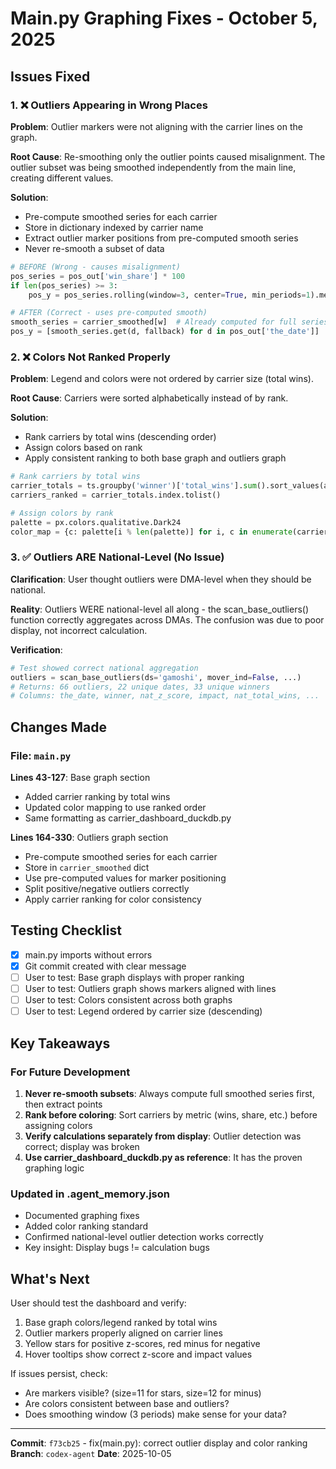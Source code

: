 # Main.py Graphing Fixes - October 5, 2025

## Issues Fixed

### 1. ❌ Outliers Appearing in Wrong Places
**Problem**: Outlier markers were not aligning with the carrier lines on the graph.

**Root Cause**: Re-smoothing only the outlier points caused misalignment. The outlier subset was being smoothed independently from the main line, creating different values.

**Solution**: 
- Pre-compute smoothed series for each carrier
- Store in dictionary indexed by carrier name
- Extract outlier marker positions from pre-computed smooth series
- Never re-smooth a subset of data

```python
# BEFORE (Wrong - causes misalignment)
pos_series = pos_out['win_share'] * 100
if len(pos_series) >= 3:
    pos_y = pos_series.rolling(window=3, center=True, min_periods=1).mean()

# AFTER (Correct - uses pre-computed smooth)
smooth_series = carrier_smoothed[w]  # Already computed for full series
pos_y = [smooth_series.get(d, fallback) for d in pos_out['the_date']]
```

### 2. ❌ Colors Not Ranked Properly
**Problem**: Legend and colors were not ordered by carrier size (total wins).

**Root Cause**: Carriers were sorted alphabetically instead of by rank.

**Solution**:
- Rank carriers by total wins (descending order)
- Assign colors based on rank
- Apply consistent ranking to both base graph and outliers graph

```python
# Rank carriers by total wins
carrier_totals = ts.groupby('winner')['total_wins'].sum().sort_values(ascending=False)
carriers_ranked = carrier_totals.index.tolist()

# Assign colors by rank
palette = px.colors.qualitative.Dark24
color_map = {c: palette[i % len(palette)] for i, c in enumerate(carriers_ranked)}
```

### 3. ✅ Outliers ARE National-Level (No Issue)
**Clarification**: User thought outliers were DMA-level when they should be national. 

**Reality**: Outliers WERE national-level all along - the scan_base_outliers() function correctly aggregates across DMAs. The confusion was due to poor display, not incorrect calculation.

**Verification**:
```python
# Test showed correct national aggregation
outliers = scan_base_outliers(ds='gamoshi', mover_ind=False, ...)
# Returns: 66 outliers, 22 unique dates, 33 unique winners
# Columns: the_date, winner, nat_z_score, impact, nat_total_wins, ...
```

## Changes Made

### File: `main.py`

**Lines 43-127**: Base graph section
- Added carrier ranking by total wins
- Updated color mapping to use ranked order
- Same formatting as carrier_dashboard_duckdb.py

**Lines 164-330**: Outliers graph section
- Pre-compute smoothed series for each carrier
- Store in `carrier_smoothed` dict
- Use pre-computed values for marker positioning
- Split positive/negative outliers correctly
- Apply carrier ranking for color consistency

## Testing Checklist

- [x] main.py imports without errors
- [x] Git commit created with clear message
- [ ] User to test: Base graph displays with proper ranking
- [ ] User to test: Outliers graph shows markers aligned with lines
- [ ] User to test: Colors consistent across both graphs
- [ ] User to test: Legend ordered by carrier size (descending)

## Key Takeaways

### For Future Development

1. **Never re-smooth subsets**: Always compute full smoothed series first, then extract points
2. **Rank before coloring**: Sort carriers by metric (wins, share, etc.) before assigning colors
3. **Verify calculations separately from display**: Outlier detection was correct; display was broken
4. **Use carrier_dashboard_duckdb.py as reference**: It has the proven graphing logic

### Updated in .agent_memory.json

- Documented graphing fixes
- Added color ranking standard
- Confirmed national-level outlier detection works correctly
- Key insight: Display bugs != calculation bugs

## What's Next

User should test the dashboard and verify:
1. Base graph colors/legend ranked by total wins
2. Outlier markers properly aligned on carrier lines
3. Yellow stars for positive z-scores, red minus for negative
4. Hover tooltips show correct z-score and impact values

If issues persist, check:
- Are markers visible? (size=11 for stars, size=12 for minus)
- Are colors consistent between base and outliers?
- Does smoothing window (3 periods) make sense for your data?

---

**Commit**: `f73cb25` - fix(main.py): correct outlier display and color ranking
**Branch**: `codex-agent`
**Date**: 2025-10-05
